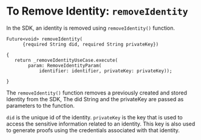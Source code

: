 # To Remove Identity: `removeIdentity`
 
In the SDK, an identity is removed using `removeIdentity()` function. 
 
```
Future<void> removeIdentity(
      {required String did, required String privateKey}) 
 
{
   return _removeIdentityUseCase.execute(
        param: RemoveIdentityParam(
            identifier: identifier, privateKey: privateKey));
 
}
```
<!--
Does "identifier" need to be replaced with "did" in the above lines of code? -->

The `removeIdentity()` function removes a previously created and stored Identity from the SDK, The did String and the privateKey are passed as parameters to the function.

`did` is the unique id of the identity. `privateKey` is the key that is used to access the sensitive information related to an identity. This key is also used to generate proofs using the credentials associated with that identity.
 
 
